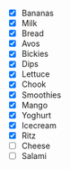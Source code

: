 - [x] Bananas
- [x] Milk
- [x] Bread
- [x] Avos
- [x] Bickies
- [x] Dips
- [x] Lettuce
- [x] Chook
- [x] Smoothies
- [x] Mango
- [x] Yoghurt
- [x] Icecream
- [x] Ritz
- [ ] Cheese
- [ ] Salami